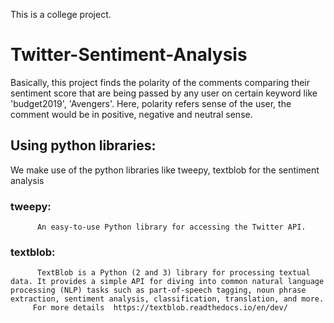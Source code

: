 This is a college project.
# Twitter-Sentiment-Analysis
Basically, this project finds the polarity of the comments comparing their sentiment score that are being passed by any user on certain keyword like 'budget2019', 'Avengers'. Here, polarity refers sense of the user, the comment would be in positive, negative and neutral sense.

## Using python libraries:
We make use of the python libraries like tweepy, textblob for the sentiment analysis 
### tweepy: 
          An easy-to-use Python library for accessing the Twitter API.
### textblob:
          TextBlob is a Python (2 and 3) library for processing textual data. It provides a simple API for diving into common natural language processing (NLP) tasks such as part-of-speech tagging, noun phrase extraction, sentiment analysis, classification, translation, and more. 
         For more details  https://textblob.readthedocs.io/en/dev/ 
